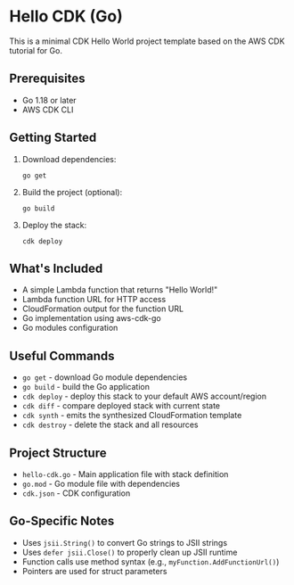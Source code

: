 # Hello CDK (Go)

This is a minimal CDK Hello World project template based on the AWS CDK tutorial for Go.

## Prerequisites

- Go 1.18 or later
- AWS CDK CLI

## Getting Started

1. Download dependencies:
   ```
   go get
   ```

2. Build the project (optional):
   ```
   go build
   ```

3. Deploy the stack:
   ```
   cdk deploy
   ```

## What's Included

- A simple Lambda function that returns "Hello World!"
- Lambda function URL for HTTP access
- CloudFormation output for the function URL
- Go implementation using aws-cdk-go
- Go modules configuration

## Useful Commands

- `go get` - download Go module dependencies
- `go build` - build the Go application
- `cdk deploy` - deploy this stack to your default AWS account/region
- `cdk diff` - compare deployed stack with current state
- `cdk synth` - emits the synthesized CloudFormation template
- `cdk destroy` - delete the stack and all resources

## Project Structure

- `hello-cdk.go` - Main application file with stack definition
- `go.mod` - Go module file with dependencies
- `cdk.json` - CDK configuration

## Go-Specific Notes

- Uses `jsii.String()` to convert Go strings to JSII strings
- Uses `defer jsii.Close()` to properly clean up JSII runtime
- Function calls use method syntax (e.g., `myFunction.AddFunctionUrl()`)
- Pointers are used for struct parameters
